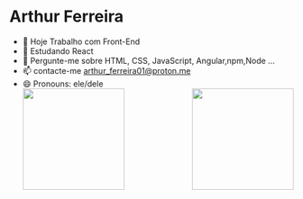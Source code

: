 # Arthur Ferreira
- 🔭 Hoje Trabalho com Front-End
- 🌱 Estudando React 
- 💬 Pergunte-me sobre HTML, CSS, JavaScript, Angular,npm,Node ...
- 📫 contacte-me arthur_ferreira01@proton.me
- 😄 Pronouns: ele/dele
      <div>
  <img  height="180em" src="https://github-readme-stats.vercel.app/api?username=LuigiGF&show_icons=true&theme=great-gatsby&include_all_commits=true&count_private=true"/>
  <img align="right" height="180em" src="https://github-readme-stats.vercel.app/api/top-langs/?username=LuigiGF&layout=compact&langs_count=16&theme=great-gatsby"/>
</div>
<br>
    



 
  



